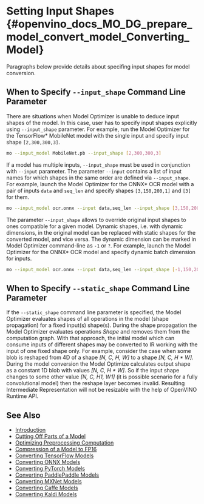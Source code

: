 # Setting Input Shapes {#openvino_docs_MO_DG_prepare_model_convert_model_Converting_Model}

Paragraphs below provide details about specifing input shapes for model conversion.

## When to Specify `--input_shape` Command Line Parameter <a name="when_to_specify_input_shapes"></a>
There are situations when Model Optimizer is unable to deduce input shapes of the model. In this case, user has to specify input shapes explicitly
using `--input_shape` parameter. For example, run the Model Optimizer for the TensorFlow* MobileNet model with the single input
and specify input shape `[2,300,300,3]`.

```sh
mo --input_model MobileNet.pb --input_shape [2,300,300,3]
```

If a model has multiple inputs, `--input_shape` must be used in conjunction with `--input` parameter.
The parameter `--input` contains a list of input names for which shapes in the same order are defined via `--input_shape`.
For example, launch the Model Optimizer for the ONNX* OCR model with a pair of inputs `data` and `seq_len` 
and specify shapes `[3,150,200,1]` and `[3]` for them.

```sh
mo --input_model ocr.onnx --input data,seq_len --input_shape [3,150,200,1],[3]
```

The parameter `--input_shape` allows to override original input shapes to ones compatible for a given model.
Dynamic shapes, i.e. with dynamic dimensions, in the original model can be replaced with static shapes for the converted model, and vice versa.
The dynamic dimension can be marked in Model Optimizer command-line as `-1` or `?`.
For example, launch the Model Optimizer for the ONNX* OCR model and specify dynamic batch dimension for inputs.

```sh
mo --input_model ocr.onnx --input data,seq_len --input_shape [-1,150,200,1],[-1]
```

## When to Specify `--static_shape` Command Line Parameter
If the `--static_shape` command line parameter is specified, the Model Optimizer evaluates shapes of all operations in the model (shape propagation)
for a fixed input(s) shape(s). During the shape propagation the Model Optimizer evaluates operations *Shape* and removes them from the computation graph.
With that approach, the initial model which can consume inputs of different shapes may be converted to IR working with the input of one fixed shape only.
For example, consider the case when some blob is reshaped from 4D of a shape *[N, C, H, W]* to a shape *[N, C, H \* W]*.
During the model conversion the Model Optimize calculates output shape as a constant 1D blob with values *[N, C, H \* W]*.
So if the input shape changes to some other value *[N, C, H1, W1]* (it is possible scenario for a fully convolutional model) then the reshape layer
becomes invalid. Resulting Intermediate Representation will not be resizable with the help of OpenVINO Runtime API.

## See Also
* [Introduction](../../Deep_Learning_Model_Optimizer_DevGuide.md)
* [Cutting Off Parts of a Model](Cutting_Model.md)
* [Optimizing Preprocessing Computation](../Additional_Optimizations.md)
* [Compression of a Model to FP16](../FP16_Compression.md)
* [Converting TensorFlow Models](Convert_Model_From_TensorFlow.md)
* [Converting ONNX Models](Convert_Model_From_ONNX.md)
* [Converting PyTorch Models](Convert_Model_From_PyTorch.md)
* [Converting PaddlePaddle Models](Convert_Model_From_Paddle.md)
* [Converting MXNet Models](Convert_Model_From_MxNet.md)
* [Converting Caffe Models](Convert_Model_From_Caffe.md)
* [Converting Kaldi Models](Convert_Model_From_Kaldi.md)
